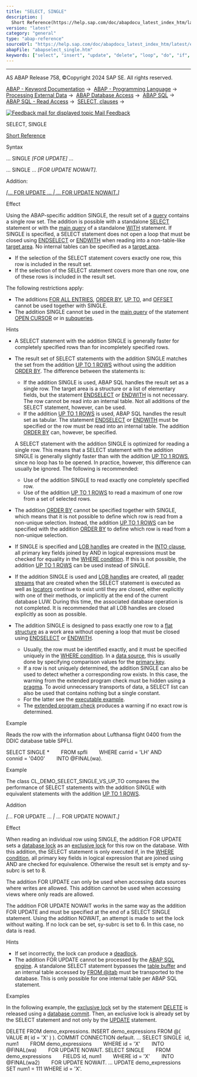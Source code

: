 ```yaml
---
title: "SELECT, SINGLE"
description: |
  Short Reference(https://help.sap.com/doc/abapdocu_latest_index_htm/latest/en-US/abapselect_shortref.htm) Syntax ... SINGLE FOR UPDATE ... ... SINGLE ... FOR UPDATE NOWAIT. Addition: ... FOR UPDATE ...  ... FOR UPDATE NOWAIT.(#!ABAP_ONE_ADD@1@) Effect Using the ABAP-spe
version: "latest"
category: "general"
type: "abap-reference"
sourceUrl: "https://help.sap.com/doc/abapdocu_latest_index_htm/latest/en-US/abapselect_single.htm"
abapFile: "abapselect_single.htm"
keywords: ["select", "insert", "update", "delete", "loop", "do", "if", "case", "try", "method", "class", "data", "internal-table", "abapselect", "single"]
---
```


* * *

AS ABAP Release 758, ©Copyright 2024 SAP SE. All rights reserved.

[ABAP - Keyword Documentation](https://help.sap.com/doc/abapdocu_latest_index_htm/latest/en-US/abenabap.htm) →  [ABAP - Programming Language](https://help.sap.com/doc/abapdocu_latest_index_htm/latest/en-US/abenabap_reference.htm) →  [Processing External Data](https://help.sap.com/doc/abapdocu_latest_index_htm/latest/en-US/abenabap_language_external_data.htm) →  [ABAP Database Access](https://help.sap.com/doc/abapdocu_latest_index_htm/latest/en-US/abendb_access.htm) →  [ABAP SQL](https://help.sap.com/doc/abapdocu_latest_index_htm/latest/en-US/abenabap_sql.htm) →  [ABAP SQL - Read Access](https://help.sap.com/doc/abapdocu_latest_index_htm/latest/en-US/abenabap_sql_reading.htm) →  [SELECT, clauses](https://help.sap.com/doc/abapdocu_latest_index_htm/latest/en-US/abenselect_clauses.htm) → 

 [![](Mail.gif?object=Mail.gif "Feedback mail for displayed topic") Mail Feedback](mailto:f1_help@sap.com?subject=Feedback%20on%20ABAP%20Documentation&body=Document:%20SELECT%2C%20SINGLE%2C%20ABAPSELECT_SINGLE%2C%20758%0D%0A%0D%0AError:%0D%0A%0D%0A%0D%0A%0D%0ASuggestion%20for%20improvement:)

SELECT, SINGLE

[Short Reference](https://help.sap.com/doc/abapdocu_latest_index_htm/latest/en-US/abapselect_shortref.htm)

Syntax

... SINGLE *\[*FOR UPDATE*\]* ...

... SINGLE ... *\[*FOR UPDATE NOWAIT*\]*.

Addition:

[*\[*... FOR UPDATE ... *|* ... FOR UPDATE NOWAIT.*\]*](#!ABAP_ONE_ADD@1@)

Effect

Using the ABAP-specific addition SINGLE, the result set of a [query](https://help.sap.com/doc/abapdocu_latest_index_htm/latest/en-US/abenquery_glosry.htm "Glossary Entry") contains a single row set. The addition is possible with a standalone [SELECT](https://help.sap.com/doc/abapdocu_latest_index_htm/latest/en-US/abapselect.htm) statement or with the [main query](https://help.sap.com/doc/abapdocu_latest_index_htm/latest/en-US/abenmainquery_glosry.htm "Glossary Entry") of a standalone [WITH](https://help.sap.com/doc/abapdocu_latest_index_htm/latest/en-US/abapwith.htm) statement. If SINGLE is specified, a SELECT statement does not open a loop that must be closed using [ENDSELECT](https://help.sap.com/doc/abapdocu_latest_index_htm/latest/en-US/abapendselect.htm) or [ENDWITH](https://help.sap.com/doc/abapdocu_latest_index_htm/latest/en-US/abapendwith.htm) when reading into a non-table-like [target area](https://help.sap.com/doc/abapdocu_latest_index_htm/latest/en-US/abapinto_clause.htm). No internal tables can be specified as a [target area](https://help.sap.com/doc/abapdocu_latest_index_htm/latest/en-US/abapinto_clause.htm).

-   If the selection of the SELECT statement covers exactly one row, this row is included in the result set.
-   If the selection of the SELECT statement covers more than one row, one of these rows is included in the result set.

The following restrictions apply:

-   The additions [FOR ALL ENTRIES](https://help.sap.com/doc/abapdocu_latest_index_htm/latest/en-US/abenwhere_all_entries.htm), [ORDER BY](https://help.sap.com/doc/abapdocu_latest_index_htm/latest/en-US/abaporderby_clause.htm), [UP TO](https://help.sap.com/doc/abapdocu_latest_index_htm/latest/en-US/abapselect_up_to_offset.htm), and [OFFSET](https://help.sap.com/doc/abapdocu_latest_index_htm/latest/en-US/abapselect_up_to_offset.htm) cannot be used together with SINGLE.
-   The addition SINGLE cannot be used in the [main query](https://help.sap.com/doc/abapdocu_latest_index_htm/latest/en-US/abenmainquery_glosry.htm "Glossary Entry") of the statement [OPEN CURSOR](https://help.sap.com/doc/abapdocu_latest_index_htm/latest/en-US/abapopen_cursor.htm) or in [subqueries](https://help.sap.com/doc/abapdocu_latest_index_htm/latest/en-US/abensubquery_glosry.htm "Glossary Entry").

Hints

-   A SELECT statement with the addition SINGLE is generally faster for completely specified rows than for incompletely specified rows.
-   The result set of SELECT statements with the addition SINGLE matches the set from the addition [UP TO 1 ROWS](https://help.sap.com/doc/abapdocu_latest_index_htm/latest/en-US/abapselect_up_to_offset.htm) without using the addition [ORDER BY](https://help.sap.com/doc/abapdocu_latest_index_htm/latest/en-US/abaporderby_clause.htm). The difference between the statements is:
    
    -   If the addition SINGLE is used, ABAP SQL handles the result set as a single row. The target area is a structure or a list of elementary fields, but the statement [ENDSELECT](https://help.sap.com/doc/abapdocu_latest_index_htm/latest/en-US/abapendselect.htm) or [ENDWITH](https://help.sap.com/doc/abapdocu_latest_index_htm/latest/en-US/abapendwith.htm) is not necessary. The row cannot be read into an internal table. Not all additions of the SELECT statement, however, can be used.
    -   If the addition [UP TO 1 ROWS](https://help.sap.com/doc/abapdocu_latest_index_htm/latest/en-US/abapselect_up_to_offset.htm) is used, ABAP SQL handles the result set as tabular. The statement [ENDSELECT](https://help.sap.com/doc/abapdocu_latest_index_htm/latest/en-US/abapendselect.htm) or [ENDWITH](https://help.sap.com/doc/abapdocu_latest_index_htm/latest/en-US/abapendwith.htm) must be specified or the row must be read into an internal table. The addition [ORDER BY](https://help.sap.com/doc/abapdocu_latest_index_htm/latest/en-US/abaporderby_clause.htm) can, however, be specified.
    
    A SELECT statement with the addition SINGLE is optimized for reading a single row. This means that a SELECT statement with the addition SINGLE is generally slightly faster than with the addition [UP TO 1 ROWS](https://help.sap.com/doc/abapdocu_latest_index_htm/latest/en-US/abapselect_up_to_offset.htm), since no loop has to be opened. In practice, however, this difference can usually be ignored. The following is recommended:
    
    -   Use of the addition SINGLE to read exactly one completely specified row.
    -   Use of the addition [UP TO 1 ROWS](https://help.sap.com/doc/abapdocu_latest_index_htm/latest/en-US/abapselect_up_to_offset.htm) to read a maximum of one row from a set of selected rows.
-   The addition [ORDER BY](https://help.sap.com/doc/abapdocu_latest_index_htm/latest/en-US/abaporderby_clause.htm) cannot be specified together with SINGLE, which means that it is not possible to define which row is read from a non-unique selection. Instead, the addition [UP TO 1 ROWS](https://help.sap.com/doc/abapdocu_latest_index_htm/latest/en-US/abapselect_up_to_offset.htm) can be specified with the addition [ORDER BY](https://help.sap.com/doc/abapdocu_latest_index_htm/latest/en-US/abaporderby_clause.htm) to define which row is read from a non-unique selection.
-   If SINGLE is specified and [LOB handles](https://help.sap.com/doc/abapdocu_latest_index_htm/latest/en-US/abenselect_into_lob_handles.htm) are created in the [INTO clause](https://help.sap.com/doc/abapdocu_latest_index_htm/latest/en-US/abapinto_clause.htm), all primary key fields joined by AND in logical expressions must be checked for equality in the [WHERE condition](https://help.sap.com/doc/abapdocu_latest_index_htm/latest/en-US/abapwhere.htm). If this is not possible, the addition [UP TO 1 ROWS](https://help.sap.com/doc/abapdocu_latest_index_htm/latest/en-US/abapselect_up_to_offset.htm) can be used instead of SINGLE.
-   If the addition SINGLE is used and [LOB handles](https://help.sap.com/doc/abapdocu_latest_index_htm/latest/en-US/abenselect_into_lob_handles.htm) are created, all [reader streams](https://help.sap.com/doc/abapdocu_latest_index_htm/latest/en-US/abenselect_into_lob_handles.htm) that are created when the SELECT statement is executed as well as [locators](https://help.sap.com/doc/abapdocu_latest_index_htm/latest/en-US/abenselect_into_lob_handles.htm) continue to exist until they are closed, either explicitly with one of their methods, or implicitly at the end of the current database LUW. During this time, the associated database operation is not completed. It is recommended that all LOB handles are closed explicitly as soon as possible.
-   The addition SINGLE is designed to pass exactly one row to a [flat structure](https://help.sap.com/doc/abapdocu_latest_index_htm/latest/en-US/abenflat_structure_glosry.htm "Glossary Entry") as a work area without opening a loop that must be closed using [ENDSELECT](https://help.sap.com/doc/abapdocu_latest_index_htm/latest/en-US/abapendselect.htm) or [ENDWITH](https://help.sap.com/doc/abapdocu_latest_index_htm/latest/en-US/abapendwith.htm).
    -   Usually, the row must be identified exactly, and it must be specified uniquely in the [WHERE condition](https://help.sap.com/doc/abapdocu_latest_index_htm/latest/en-US/abapwhere.htm). In a [data source](https://help.sap.com/doc/abapdocu_latest_index_htm/latest/en-US/abapselect_data_source.htm), this is usually done by specifying comparison values for the [primary key](https://help.sap.com/doc/abapdocu_latest_index_htm/latest/en-US/abenprimary_key_glosry.htm "Glossary Entry").
    -   If a row is not uniquely determined, the addition SINGLE can also be used to detect whether a corresponding row exists. In this case, the warning from the extended program check must be hidden using a [pragma](https://help.sap.com/doc/abapdocu_latest_index_htm/latest/en-US/abenpragma_glosry.htm "Glossary Entry"). To avoid unnecessary transports of data, a SELECT list can also be used that contains nothing but a single constant.
    -   For the latter see the [executable example](https://help.sap.com/doc/abapdocu_latest_index_htm/latest/en-US/abensql_expr_literal_abexa.htm).
    -   The [extended program check](https://help.sap.com/doc/abapdocu_latest_index_htm/latest/en-US/abenextended_program_check_glosry.htm "Glossary Entry") produces a warning if no exact row is determined.

Example

Reads the row with the information about Lufthansa flight 0400 from the DDIC database table SPFLI.

SELECT SINGLE \*
       FROM spfli
       WHERE carrid = 'LH' AND
             connid = '0400'
       INTO @FINAL(wa).

Example

The class CL\_DEMO\_SELECT\_SINGLE\_VS\_UP\_TO compares the performance of SELECT statements with the addition SINGLE with equivalent statements with the addition [UP TO 1 ROWS](https://help.sap.com/doc/abapdocu_latest_index_htm/latest/en-US/abapselect_up_to_offset.htm).

Addition   

*\[*... FOR UPDATE ... *|* ... FOR UPDATE NOWAIT.*\]*

Effect

When reading an individual row using SINGLE, the addition FOR UPDATE sets a [database lock](https://help.sap.com/doc/abapdocu_latest_index_htm/latest/en-US/abendatabase_lock_glosry.htm "Glossary Entry") as an [exclusive lock](https://help.sap.com/doc/abapdocu_latest_index_htm/latest/en-US/abenexclusive_lock_glosry.htm "Glossary Entry") for this row on the database. With this addition, the SELECT statement is only executed if, in the [WHERE condition](https://help.sap.com/doc/abapdocu_latest_index_htm/latest/en-US/abapwhere.htm), all primary key fields in logical expression that are joined using AND are checked for equivalence. Otherwise the result set is empty and sy-subrc is set to 8.

The addition FOR UPDATE can only be used when accessing data sources where writes are allowed. This addition cannot be used when accessing views where only reads are allowed.

The addition FOR UPDATE NOWAIT works in the same way as the addition FOR UPDATE and must be specified at the end of a SELECT SINGLE statement. Using the addition NOWAIT, an attempt is made to set the lock without waiting. If no lock can be set, sy-subrc is set to 6. In this case, no data is read.

Hints

-   If set incorrectly, the lock can produce a [deadlock](https://help.sap.com/doc/abapdocu_latest_index_htm/latest/en-US/abendeadlock_glosry.htm "Glossary Entry").
-   The addition FOR UPDATE cannot be processed by the [ABAP SQL engine](https://help.sap.com/doc/abapdocu_latest_index_htm/latest/en-US/abenabap_sql_engine.htm). A standalone SELECT statement bypasses the [table buffer](https://help.sap.com/doc/abapdocu_latest_index_htm/latest/en-US/abentable_buffer_glosry.htm "Glossary Entry") and an internal table accessed by [FROM @itab](https://help.sap.com/doc/abapdocu_latest_index_htm/latest/en-US/abapselect_itab.htm) must be transported to the database. This is only possible for one internal table per ABAP SQL statement.

Examples

In the following example, the [exclusive lock](https://help.sap.com/doc/abapdocu_latest_index_htm/latest/en-US/abenexclusive_lock_glosry.htm "Glossary Entry") set by the statement [DELETE](https://help.sap.com/doc/abapdocu_latest_index_htm/latest/en-US/abapdelete_dbtab.htm) is released using a [database commit](https://help.sap.com/doc/abapdocu_latest_index_htm/latest/en-US/abendb_commit.htm). Then, an exclusive lock is already set by the SELECT statement and not only by the [UPDATE](https://help.sap.com/doc/abapdocu_latest_index_htm/latest/en-US/abapupdate.htm) statement.

DELETE FROM demo\_expressions.
INSERT demo\_expressions FROM @( VALUE #( id = 'X' ) ).
COMMIT CONNECTION default.
...
SELECT SINGLE  id, num1
       FROM demo\_expressions
       WHERE id = 'X'
       INTO @FINAL(wa)
       FOR UPDATE NOWAIT.
SELECT SINGLE
       FROM demo\_expressions
       FIELDS id, num1
       WHERE id = 'X'
       INTO @FINAL(wa2)
       FOR UPDATE NOWAIT.
...
UPDATE demo\_expressions SET num1 = 111 WHERE id = 'X'.